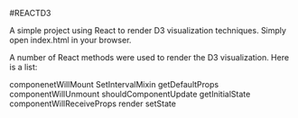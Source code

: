 #REACTD3

A simple project using React to render D3 visualization techniques. Simply open index.html in your browser.

A number of React methods were used to render the D3 visualization. Here is a list:

componenetWillMount
SetIntervalMixin
getDefaultProps
componentWillUnmount
shouldComponentUpdate
getInitialState
componentWillReceiveProps
render
setState